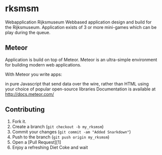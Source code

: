 rksmsm
====

Webapplication Rijksmuseum
Webbased application design and build for the Rijksmuseum. 
Application exists of 3 or more mini-games which can be play during the queue.

Meteor
--------------
Application is build on top of Meteor.
Meteor is an ultra-simple environment for building modern web applications.

With Meteor you write apps:

in pure Javascript
that send data over the wire, rather than HTML
using your choice of popular open-source libraries
Documentation is available at http://docs.meteor.com/


Contributing
------------

1. Fork it.
2. Create a branch (`git checkout -b my_rksmsm`)
3. Commit your changes (`git commit -am "Added Snarkdown"`)
4. Push to the branch (`git push origin my_rksmsm`)
5. Open a [Pull Request][1]
6. Enjoy a refreshing Diet Coke and wait

